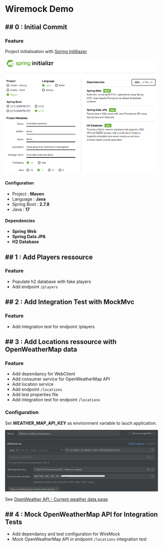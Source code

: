 # Wiremock Demo

## ## 0 : Initial Commit

### Feature

Project initialisation with [Spring Initiliazer](https://start.spring.io/)

![Spring Initializer](docs/spring-initializer.png)

#### Configuration

- Project : **Maven**
- Language : **Java**
- Spring Boot : **2.7.8**
- Java : **17**

#### Dependencies

- **Spring Web**
- **Spring Data JPA**
- **H2 Database**

## ## 1 : Add Players ressource

### Feature

- Populate h2 database with fake players
- Add endpoint `/players`

## ## 2 : Add Integration Test with MockMvc

### Feature

- Add integration test for endpoint /players

## ## 3 : Add Locations ressource with OpenWeatherMap data

### Feature

- Add dependancy for WebClient
- Add consumer service for OpenWeatherMap API
- Add location service
- Add endpoint `/locations`
- Add test properties file
- Add integration test for endpoint `/locations`

### Configuration

Set **WEATHER_MAP_API_KEY** as environment variable to lauch application.

![Set env var in Run config](docs/set-env-var-weather-api-key.png)

See [OpenWeather API - Current weather data page](https://openweathermap.org/current).

## ## 4 : Mock OpenWeatherMap API for Integration Tests

- Add dependancy and test configuration for WireMock
- Mock OpenWeatherMap API in endpoint `/locations` integration test
